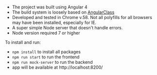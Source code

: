 * The project was built using Angular 4
* The build system is loosely based on [AngularClass](https://github.com/AngularClass/angular-starter) 
* Developed and tested in Chrome v.58. Not all polyfills for all browsers may have been installed, especially for IE.
* A super simple Node server that doesn't handle errors.
* Node version required 7 or higher

To install and run:
* `npm install` to install all packages
* `npm run start` to run the frontend
* `npm run mock-server` to run the backend
* app will be available at http://localhost:8200/



